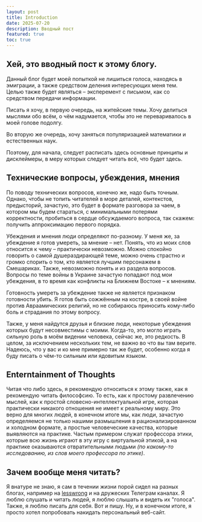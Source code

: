 ```yaml
---
layout: post
title: Introduction
date: 2025-07-20
description: Вводный пост
featured: true
toc: true
---
```


## Хей, это вводный пост к этому блогу.
Данный блог будет моей попыткой не лишиться голоса, находясь в эмиграции, а также средством деления интересующих меня тем. Целью также будет являться – эксперемент с письмом, как со средством передачи информации.

Писать я хочу, в первую очередь, на житейские темы. Хочу делиться мыслями обо всём, о чём надумается, чтобы это не переваривалось в моей голове подолгу.

Во вторую же очередь, хочу заняться популяризацией математики и естественных наук.

Поэтому, для начала, следует расписать здесь основные принципы и дисклеймеры, в меру которых следует читать всё, что будет здесь.

## Технические вопросы, убеждения, мнения

По поводу технических вопросов, конечно же, надо быть точным. Однако, чтобы не топить читателей в море деталей, контекстов, предысторий, зачастую, это будет в формате разговора за чаем, в котором мы будем стараться, с минимальными потерями корректности, пробиться в сердце обсуждаемого вопроса, так скажем: получить аппроксимацию первого порядка.

Убеждения и мнения люди определяют по-разному. У меня же, за убеждение я готов умереть, за мнение – нет. Понять, что из моих слов относится к чему – практически невозможно. Можно спокойно говорить о самой душераздирающей теме, можно очень страстно и громко спорить о том, кто является лучшим персонажем в Смешариках. Также, невозможно понять и из раздела вопросов. Вопросы по теме войны в Украине зачастую попадают под мои убеждения, в то время как конфликты на Ближнем Востоке – к мнениям. 

Готовность умереть за убеждение также не является признаком готовности убить. Я готов быть сожжённым на костре, в своей войне против Авраамических религий, но не собираюсь приносить кому-либо боль и страдания по этому вопросу.

Также, у меня найдутся друзья и близкие люди, некоторые убеждения которых будут несовместимы с моими. Когда-то, это могло играть сильную роль в моём видении человека, сейчас же, это редкость. В целом, за исключением нескольких тем, не важно во что вы там верите. Надеюсь, что у вас и ко мне примерно так же будет, особенно когда я буду писать о чём-то сильным или ядовитым языком.


## Enterntainment of Thoughts
Читая что либо здесь, я рекомендую относиться к этому также, как я рекомендую читать философсию. То есть, как к простому развлечению мыслей, как к простой словесно-интеллектуальной игре, которая практически никакого отношения не имеет к реальному миру. Это верно для многих людей, в конечном итоге мы, как люди, зачастую определяемся не только нашими размышления в рационализированном и холодном формате, а простые человеческие качества, которые выявляются на практике. Частым примером служат профессора этики, которые всю жизнь играют в эту игру с виртуальной этикой, а на практике оказываются отвратительными людьми *(по какому-то исследованию, из слов моего профессора по этике)*.


## Зачем вообще меня читать?
Я внатуре не знаю, я сам в течении жизни порой сидел на разных блогах, например на [lesswrong](https://www.lesswrong.com/) и на дружеских Телеграм каналах. Я люблю слушать и читать людей, я люблю слышать и видеть их "голоса". Также, я люблю писать для себя. Вот и пишу. Ну, и в конечном итоге, я просто хотел попробовать накидать персональный веб-сайт.



